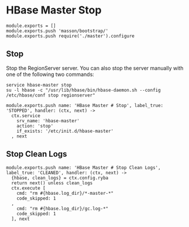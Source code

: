 
# HBase Master Stop

    module.exports = []
    module.exports.push 'masson/bootstrap/'
    module.exports.push require('./master').configure

## Stop

Stop the RegionServer server. You can also stop the server manually with one of
the following two commands:

```
service hbase-master stop
su -l hbase -c "/usr/lib/hbase/bin/hbase-daemon.sh --config /etc/hbase/conf stop regionserver"
```

    module.exports.push name: 'HBase Master # Stop', label_true: 'STOPPED', handler: (ctx, next) ->
      ctx.service
        srv_name: 'hbase-master'
        action: 'stop'
        if_exists: '/etc/init.d/hbase-master'
      , next

## Stop Clean Logs

    module.exports.push name: 'HBase Master # Stop Clean Logs', label_true: 'CLEANED', handler: (ctx, next) ->
      {hbase, clean_logs} = ctx.config.ryba
      return next() unless clean_logs
      ctx.execute [
        cmd: "rm #{hbase.log_dir}/*-master-*"
        code_skipped: 1
      ,
        cmd: "rm #{hbase.log_dir}/gc.log-*"
        code_skipped: 1
      ], next

